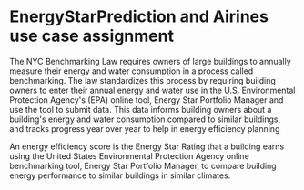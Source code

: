 # EnergyStarPrediction and Airines use case assignment
The NYC Benchmarking Law requires owners of large buildings to annually measure their energy and water consumption in a process called benchmarking. The law standardizes this process by requiring building owners to enter their annual energy and water use in the U.S. Environmental Protection Agency's (EPA) online tool, Energy Star Portfolio Manager and use the tool to submit data. This data informs building owners about a building's energy and water consumption compared to similar buildings, and tracks progress year over year to help in energy efficiency planning

An energy efficiency score is the Energy Star Rating that a building earns using the United States Environmental Protection Agency online benchmarking tool, Energy Star Portfolio Manager, to compare building energy performance to similar buildings in similar climates.
